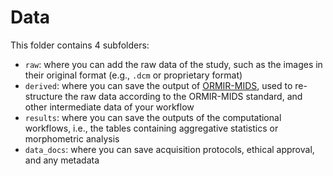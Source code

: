 # Data

This folder contains 4 subfolders:

- `raw`: where you can add the raw data of the study, such as the images in their original format (e.g., `.dcm` or proprietary format)
- `derived`: where you can save the output of [ORMIR-MIDS](https://ormir-mids.github.io/), used to re-structure the raw data according to the ORMIR-MIDS standard, and other intermediate data of your workflow
- `results`: where you can save the outputs of the computational workflows, i.e., the tables containing aggregative statistics or morphometric analysis
- `data_docs`: where you can save acquisition protocols, ethical approval, and any metadata